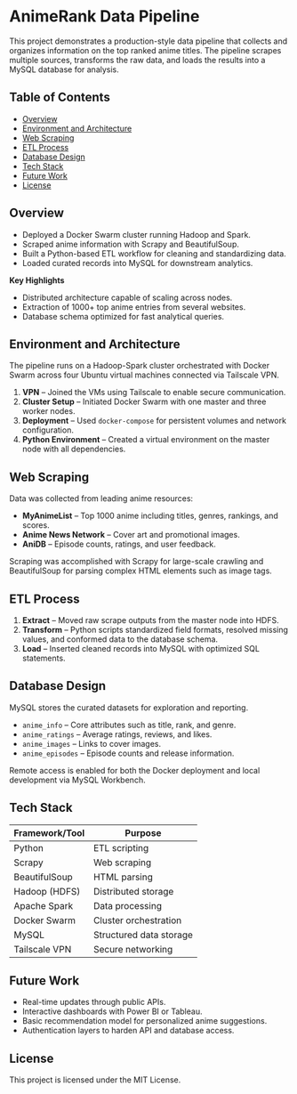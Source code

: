 # AnimeRank Data Pipeline

This project demonstrates a production-style data pipeline that collects and organizes information on the top ranked anime titles. The pipeline scrapes multiple sources, transforms the raw data, and loads the results into a MySQL database for analysis.

## Table of Contents
- [Overview](#overview)
- [Environment and Architecture](#environment-and-architecture)
- [Web Scraping](#web-scraping)
- [ETL Process](#etl-process)
- [Database Design](#database-design)
- [Tech Stack](#tech-stack)
- [Future Work](#future-work)
- [License](#license)

## Overview
- Deployed a Docker Swarm cluster running Hadoop and Spark.
- Scraped anime information with Scrapy and BeautifulSoup.
- Built a Python-based ETL workflow for cleaning and standardizing data.
- Loaded curated records into MySQL for downstream analytics.

**Key Highlights**
- Distributed architecture capable of scaling across nodes.
- Extraction of 1000+ top anime entries from several websites.
- Database schema optimized for fast analytical queries.

## Environment and Architecture
The pipeline runs on a Hadoop-Spark cluster orchestrated with Docker Swarm across four Ubuntu virtual machines connected via Tailscale VPN.

1. **VPN** – Joined the VMs using Tailscale to enable secure communication.
2. **Cluster Setup** – Initiated Docker Swarm with one master and three worker nodes.
3. **Deployment** – Used `docker-compose` for persistent volumes and network configuration.
4. **Python Environment** – Created a virtual environment on the master node with all dependencies.

## Web Scraping
Data was collected from leading anime resources:

- **MyAnimeList** – Top 1000 anime including titles, genres, rankings, and scores.
- **Anime News Network** – Cover art and promotional images.
- **AniDB** – Episode counts, ratings, and user feedback.

Scraping was accomplished with Scrapy for large-scale crawling and BeautifulSoup for parsing complex HTML elements such as image tags.

## ETL Process
1. **Extract** – Moved raw scrape outputs from the master node into HDFS.
2. **Transform** – Python scripts standardized field formats, resolved missing values, and conformed data to the database schema.
3. **Load** – Inserted cleaned records into MySQL with optimized SQL statements.

## Database Design
MySQL stores the curated datasets for exploration and reporting.

- `anime_info` – Core attributes such as title, rank, and genre.
- `anime_ratings` – Average ratings, reviews, and likes.
- `anime_images` – Links to cover images.
- `anime_episodes` – Episode counts and release information.

Remote access is enabled for both the Docker deployment and local development via MySQL Workbench.

## Tech Stack
| Framework/Tool | Purpose |
| --- | --- |
| Python | ETL scripting |
| Scrapy | Web scraping |
| BeautifulSoup | HTML parsing |
| Hadoop (HDFS) | Distributed storage |
| Apache Spark | Data processing |
| Docker Swarm | Cluster orchestration |
| MySQL | Structured data storage |
| Tailscale VPN | Secure networking |

## Future Work
- Real-time updates through public APIs.
- Interactive dashboards with Power BI or Tableau.
- Basic recommendation model for personalized anime suggestions.
- Authentication layers to harden API and database access.

## License
This project is licensed under the MIT License.